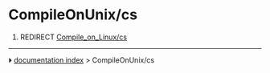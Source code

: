 # CompileOnUnix/cs
1.  REDIRECT [Compile_on_Linux/cs](Compile_on_Linux/cs.md)



---
⏵ [documentation index](../README.md) > CompileOnUnix/cs
